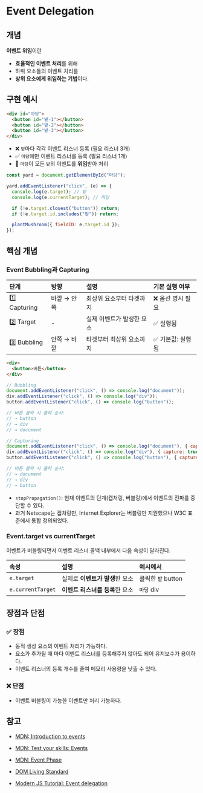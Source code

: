 # Event Delegation

## 개념

**이벤트 위임**이란

- **효율적인 이벤트 처리**를 위해
- 하위 요소들의 이벤트 처리를
- **상위 요소에게 위임하는 기법**이다.

## 구현 예시

```html
<div id="마당">
  <button id="밭-1"></button>
  <button id="밭-2"></button>
  <button id="밭-3"></button>
</div>
```

- ❌ `밭`마다 각각 이벤트 리스너 등록 (필요 리스너 3개)
- ✅ `마당`에만 이벤트 리스너를 등록 (필요 리스너 1개)
- 🎯 `마당`이 모든 `밭`의 이벤트를 **위임**받아 처리

```javascript
const yard = document.getElementById("마당");

yard.addEventListener("click", (e) => {
  console.log(e.target); // 밭
  console.log(e.currentTarget); // 마당

  if (!e.target.closest("button")) return;
  if (!e.target.id.includes("밭")) return;

  plantMushroom({ fieldID: e.target.id });
});
```

## 핵심 개념

### Event Bubbling과 Capturing

| 단계         | 방향        | 설명                      | 기본 실행 여부    |
| :----------- | :---------- | :------------------------ | :---------------- |
| 1️⃣ Capturing | 바깥 → 안쪽 | 최상위 요소부터 타겟까지  | ❌ 옵션 명시 필요 |
| 2️⃣ Target    | -           | 실제 이벤트가 발생한 요소 | ✅ 실행됨         |
| 3️⃣ Bubbling  | 안쪽 → 바깥 | 타겟부터 최상위 요소까지  | ✅ 기본값: 실행됨 |

```html
<div>
  <button>버튼</button>
</div>
```

```javascript
// Bubbling
document.addEventListener("click", () => console.log("document"));
div.addEventListener("click", () => console.log("div"));
button.addEventListener("click", () => console.log("button"));

// 버튼 클릭 시 출력 순서:
// → button
// → div
// → document
```

```javascript
// Capturing
document.addEventListener("click", () => console.log("document"), { capture: true });
div.addEventListener("click", () => console.log("div"), { capture: true });
button.addEventListener("click", () => console.log("button"), { capture: true });

// 버튼 클릭 시 출력 순서:
// → document
// → div
// → button
```

- `stopPropagation()`: 현재 이벤트의 단계(캡처링, 버블링)에서 이벤트의 전파를 중단할 수 있다.
- 과거 Netscape는 캡처링만, Internet Explorer는 버블링만 지원했으나 W3C 표준에서 통합 정의되었다.

### Event.target vs currentTarget

이벤트가 버블링되면서 이벤트 리스너 콜백 내부에서 다음 속성이 달라진다.

| 속성              | 설명                            | 예시에서           |
| :---------------- | :------------------------------ | :----------------- |
| `e.target`        | 실제로 **이벤트가 발생**한 요소 | 클릭한 `밭` button |
| `e.currentTarget` | **이벤트 리스너를 등록**한 요소 | `마당` div         |

## 장점과 단점

### ✅ 장점

- 동적 생성 요소의 이벤트 처리가 가능하다.
- 요소가 추가될 때 마다 이벤트 리스너를 등록해주지 않아도 되어 유지보수가 용이하다.
- 이벤트 리스너의 등록 개수를 줄여 메모리 사용량을 낮출 수 있다.

### ❌ 단점

- 이벤트 버블링이 가능한 이벤트만 처리 가능하다.

## 참고

- [MDN: Introduction to events](https://developer.mozilla.org/en-US/docs/Learn_web_development/Core/Scripting/Events)

- [MDN: Test your skills: Events](https://developer.mozilla.org/en-US/docs/Learn_web_development/Core/Scripting/Test_your_skills/Events)
- [MDN: Event Phase](https://developer.mozilla.org/en-US/docs/Web/API/Event/eventPhase)
- [DOM Living Standard](https://dom.spec.whatwg.org/)
- [Modern JS Tutorial: Event delegation](https://ko.javascript.info/event-delegation)
